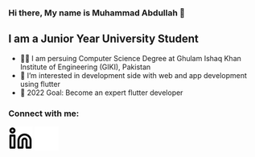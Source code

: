 ### Hi there, My name is Muhammad Abdullah 👋

## I am a Junior Year University Student
- 👨‍🎓 I am persuing Computer Science Degree at Ghulam Ishaq Khan Institute of Engineering (GIKI), Pakistan
- 👀 I’m interested in development side with web and app development using flutter
- 🥅 2022 Goal: Become an expert flutter developer

### Connect with me:

[![website](./img/linkedin-light.svg)](https://www.linkedin.com/in/killswitch412#gh-light-mode-only)
[![website](./img/linkedin-dark.svg)](https://www.linkedin.com/in/killswitch412#gh-dark-mode-only)

<!---
KillSwitch412/KillSwitch412 is a ✨ special ✨ repository because its `README.md` (this file) appears on your GitHub profile.
You can click the Preview link to take a look at your changes.
--->
